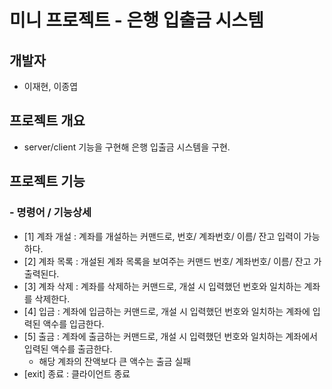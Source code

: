 # 미니 프로젝트 - 은행 입출금 시스템 


## 개발자 
- 이재현, 이종엽

## 프로젝트 개요
- server/client 기능을 구현해 은행 입출금 시스템을 구현.

## 프로젝트 기능
### - 명령어 / 기능상세 
- [1] 계좌 개설 : 계좌를 개설하는 커맨드로, 번호/ 계좌번호/ 이름/ 잔고 입력이 가능하다.
- [2] 계좌 목록 : 개설된 계좌 목록을 보여주는 커맨드 번호/ 계좌번호/ 이름/ 잔고 가 출력된다.
- [3] 계좌 삭제 : 계좌를 삭제하는 커맨드로, 개설 시 입력했던 번호와 일치하는 계좌를 삭제한다.
- [4] 입금 : 계좌에 입금하는 커맨드로, 개설 시 입력했던 번호와 일치하는 계좌에 입력된 액수를 입금한다.
- [5] 출금 : 계좌에 출금하는 커맨드로, 개설 시 입력했던 번호와 일치하는 계좌에서 입력된 액수를 출금한다.
	- 해당 계좌의 잔액보다 큰 액수는 출금 실패
- [exit] 종료 : 클라이언트 종료


